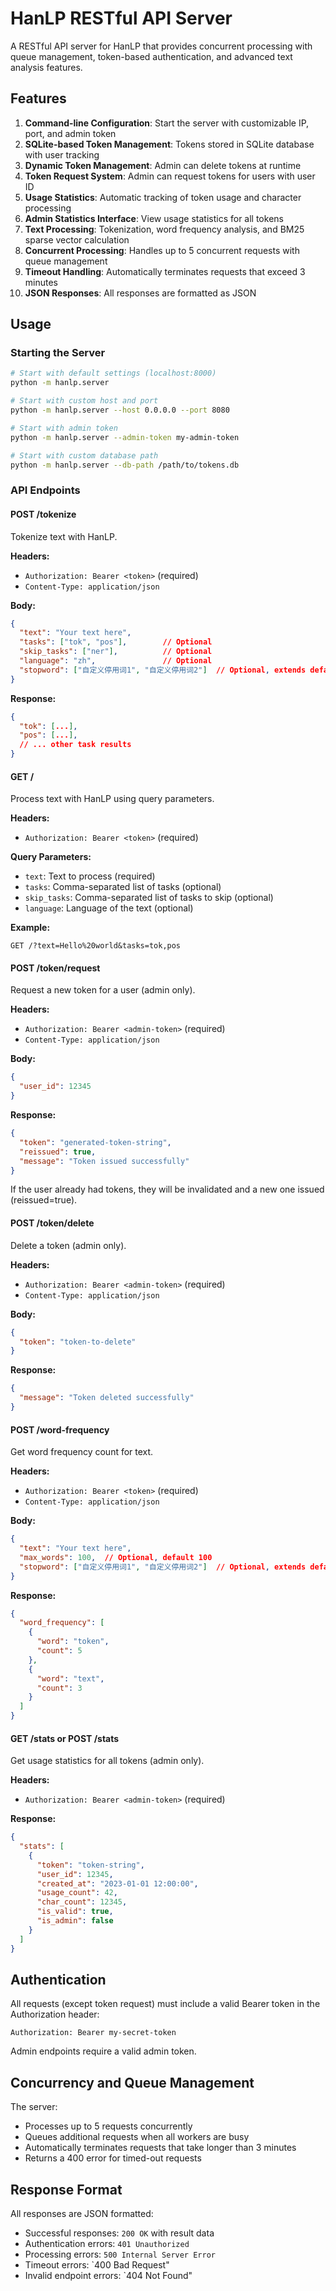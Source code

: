 # HanLP RESTful API Server

A RESTful API server for HanLP that provides concurrent processing with queue management, token-based authentication, and advanced text analysis features.

## Features

1. **Command-line Configuration**: Start the server with customizable IP, port, and admin token
2. **SQLite-based Token Management**: Tokens stored in SQLite database with user tracking
3. **Dynamic Token Management**: Admin can delete tokens at runtime
4. **Token Request System**: Admin can request tokens for users with user ID
5. **Usage Statistics**: Automatic tracking of token usage and character processing
6. **Admin Statistics Interface**: View usage statistics for all tokens
7. **Text Processing**: Tokenization, word frequency analysis, and BM25 sparse vector calculation
8. **Concurrent Processing**: Handles up to 5 concurrent requests with queue management
9. **Timeout Handling**: Automatically terminates requests that exceed 3 minutes
10. **JSON Responses**: All responses are formatted as JSON

## Usage

### Starting the Server

```bash
# Start with default settings (localhost:8000)
python -m hanlp.server

# Start with custom host and port
python -m hanlp.server --host 0.0.0.0 --port 8080

# Start with admin token
python -m hanlp.server --admin-token my-admin-token

# Start with custom database path
python -m hanlp.server --db-path /path/to/tokens.db
```

### API Endpoints

#### POST /tokenize

Tokenize text with HanLP.

**Headers:**
- `Authorization: Bearer <token>` (required)
- `Content-Type: application/json`

**Body:**
```json
{
  "text": "Your text here",
  "tasks": ["tok", "pos"],        // Optional
  "skip_tasks": ["ner"],          // Optional
  "language": "zh",               // Optional
  "stopword": ["自定义停用词1", "自定义停用词2"]  // Optional, extends default stopwords
}
```

**Response:**
```json
{
  "tok": [...],
  "pos": [...],
  // ... other task results
}
```

#### GET /

Process text with HanLP using query parameters.

**Headers:**
- `Authorization: Bearer <token>` (required)

**Query Parameters:**
- `text`: Text to process (required)
- `tasks`: Comma-separated list of tasks (optional)
- `skip_tasks`: Comma-separated list of tasks to skip (optional)
- `language`: Language of the text (optional)

**Example:**
```
GET /?text=Hello%20world&tasks=tok,pos
```

#### POST /token/request

Request a new token for a user (admin only).

**Headers:**
- `Authorization: Bearer <admin-token>` (required)
- `Content-Type: application/json`

**Body:**
```json
{
  "user_id": 12345
}
```

**Response:**
```json
{
  "token": "generated-token-string",
  "reissued": true,
  "message": "Token issued successfully"
}
```

If the user already had tokens, they will be invalidated and a new one issued (reissued=true).

#### POST /token/delete

Delete a token (admin only).

**Headers:**
- `Authorization: Bearer <admin-token>` (required)
- `Content-Type: application/json`

**Body:**
```json
{
  "token": "token-to-delete"
}
```

**Response:**
```json
{
  "message": "Token deleted successfully"
}
```

#### POST /word-frequency

Get word frequency count for text.

**Headers:**
- `Authorization: Bearer <token>` (required)
- `Content-Type: application/json`

**Body:**
```json
{
  "text": "Your text here",
  "max_words": 100,  // Optional, default 100
  "stopword": ["自定义停用词1", "自定义停用词2"]  // Optional, extends default stopwords
}
```

**Response:**
```json
{
  "word_frequency": [
    {
      "word": "token",
      "count": 5
    },
    {
      "word": "text",
      "count": 3
    }
  ]
}
```

#### GET /stats or POST /stats

Get usage statistics for all tokens (admin only).

**Headers:**
- `Authorization: Bearer <admin-token>` (required)

**Response:**
```json
{
  "stats": [
    {
      "token": "token-string",
      "user_id": 12345,
      "created_at": "2023-01-01 12:00:00",
      "usage_count": 42,
      "char_count": 12345,
      "is_valid": true,
      "is_admin": false
    }
  ]
}
```

## Authentication

All requests (except token request) must include a valid Bearer token in the Authorization header:

```
Authorization: Bearer my-secret-token
```

Admin endpoints require a valid admin token.

## Concurrency and Queue Management

The server:
- Processes up to 5 requests concurrently
- Queues additional requests when all workers are busy
- Automatically terminates requests that take longer than 3 minutes
- Returns a 400 error for timed-out requests

## Response Format

All responses are JSON formatted:
- Successful responses: `200 OK` with result data
- Authentication errors: `401 Unauthorized`
- Processing errors: `500 Internal Server Error`
- Timeout errors: `400 Bad Request"
- Invalid endpoint errors: `404 Not Found"